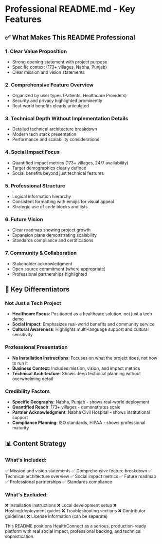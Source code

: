 # Professional README.md - Key Features

## ✅ What Makes This README Professional

### 1. **Clear Value Proposition**
- Strong opening statement with project purpose
- Specific context (173+ villages, Nabha, Punjab)
- Clear mission and vision statements

### 2. **Comprehensive Feature Overview**
- Organized by user types (Patients, Healthcare Providers)
- Security and privacy highlighted prominently
- Real-world benefits clearly articulated

### 3. **Technical Depth Without Implementation Details**
- Detailed technical architecture breakdown
- Modern tech stack presentation
- Performance and scalability considerations

### 4. **Social Impact Focus**
- Quantified impact metrics (173+ villages, 24/7 availability)
- Target demographics clearly defined
- Social benefits beyond just technical features

### 5. **Professional Structure**
- Logical information hierarchy
- Consistent formatting with emojis for visual appeal
- Strategic use of code blocks and lists

### 6. **Future Vision**
- Clear roadmap showing project growth
- Expansion plans demonstrating scalability
- Standards compliance and certifications

### 7. **Community & Collaboration**
- Stakeholder acknowledgment
- Open source commitment (where appropriate)
- Professional partnerships highlighted

## 🎯 Key Differentiators

### Not Just a Tech Project
- **Healthcare Focus**: Positioned as a healthcare solution, not just a tech demo
- **Social Impact**: Emphasizes real-world benefits and community service
- **Cultural Awareness**: Highlights multi-language support and cultural sensitivity

### Professional Presentation
- **No Installation Instructions**: Focuses on what the project does, not how to run it
- **Business Context**: Includes mission, vision, and impact metrics
- **Technical Architecture**: Shows deep technical planning without overwhelming detail

### Credibility Factors
- **Specific Geography**: Nabha, Punjab - shows real-world deployment
- **Quantified Reach**: 173+ villages - demonstrates scale
- **Partner Acknowledgment**: Nabha Civil Hospital - shows institutional support
- **Compliance Planning**: ISO standards, HIPAA - shows professional maturity

## 📊 Content Strategy

### What's Included:
✅ Mission and vision statements
✅ Comprehensive feature breakdown
✅ Technical architecture overview
✅ Social impact metrics
✅ Future roadmap
✅ Professional partnerships
✅ Standards compliance

### What's Excluded:
❌ Installation instructions
❌ Local development setup
❌ Hosting/deployment guides
❌ Troubleshooting sections
❌ Contributor guidelines
❌ License information (can be separate)

This README positions HealthConnect as a serious, production-ready platform with real social impact, professional backing, and technical sophistication.